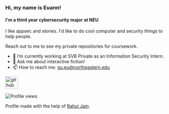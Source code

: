 ### Hi, my name is Euann!
#### I'm a third year cybersecurity major at NEU
[comment]: <> (!I'm a third year cybersecurity major at NEU.)

I like appsec and stories. I'd like to do cool computer and security things to help people.

Reach out to me to see my private repositories for coursework.

- 🔭 I’m currently working at SVB Private as an Information Security Intern.
- 💬 Ask me about interactive fiction!
- 📫 How to reach me: gu.eu@northeastern.edu

[<img src='https://cdn.jsdelivr.net/npm/simple-icons@3.0.1/icons/github.svg' alt='github' height='40'>](https://github.com/EuannGu)  

![Profile views](https://gpvc.arturio.dev/EuannGu)

Profile made with the help of [Rahul Jain](https://rahuldkjain.github.io/gh-profile-readme-generator/).

<!--
**EuannGu/EuannGu** is a ✨ _special_ ✨ repository because its `README.md` (this file) appears on your GitHub profile.

Here are some ideas to get you started:

- 🔭 I’m currently working on ...
- 🌱 I’m currently learning ...
- 👯 I’m looking to collaborate on ...
- 🤔 I’m looking for help with ...
- 💬 Ask me about ...
- 📫 How to reach me: ...
- 😄 Pronouns: ...
- ⚡ Fun fact: ...
-->

<!--
comment that doesn't show up in the doc??
-->
